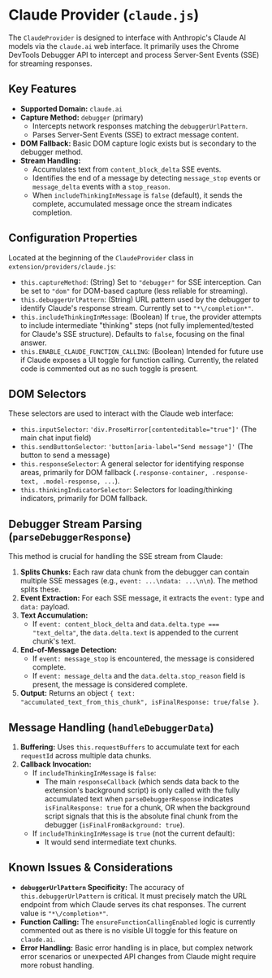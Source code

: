 # Claude Provider (`claude.js`)

The `ClaudeProvider` is designed to interface with Anthropic's Claude AI models via the `claude.ai` web interface. It primarily uses the Chrome DevTools Debugger API to intercept and process Server-Sent Events (SSE) for streaming responses.

## Key Features

-   **Supported Domain:** `claude.ai`
-   **Capture Method:** `debugger` (primary)
    -   Intercepts network responses matching the `debuggerUrlPattern`.
    -   Parses Server-Sent Events (SSE) to extract message content.
-   **DOM Fallback:** Basic DOM capture logic exists but is secondary to the debugger method.
-   **Stream Handling:**
    -   Accumulates text from `content_block_delta` SSE events.
    -   Identifies the end of a message by detecting `message_stop` events or `message_delta` events with a `stop_reason`.
    -   When `includeThinkingInMessage` is `false` (default), it sends the complete, accumulated message once the stream indicates completion.

## Configuration Properties

Located at the beginning of the `ClaudeProvider` class in `extension/providers/claude.js`:

-   `this.captureMethod`: (String) Set to `"debugger"` for SSE interception. Can be set to `"dom"` for DOM-based capture (less reliable for streaming).
-   `this.debuggerUrlPattern`: (String) URL pattern used by the debugger to identify Claude's response stream. Currently set to `"*\/completion*"`.
-   `this.includeThinkingInMessage`: (Boolean) If `true`, the provider attempts to include intermediate "thinking" steps (not fully implemented/tested for Claude's SSE structure). Defaults to `false`, focusing on the final answer.
-   `this.ENABLE_CLAUDE_FUNCTION_CALLING`: (Boolean) Intended for future use if Claude exposes a UI toggle for function calling. Currently, the related code is commented out as no such toggle is present.

## DOM Selectors

These selectors are used to interact with the Claude web interface:

-   `this.inputSelector`: `'div.ProseMirror[contenteditable="true"]'` (The main chat input field)
-   `this.sendButtonSelector`: `'button[aria-label="Send message"]'` (The button to send a message)
-   `this.responseSelector`: A general selector for identifying response areas, primarily for DOM fallback (`.response-container, .response-text, .model-response, ...`).
-   `this.thinkingIndicatorSelector`: Selectors for loading/thinking indicators, primarily for DOM fallback.

## Debugger Stream Parsing (`parseDebuggerResponse`)

This method is crucial for handling the SSE stream from Claude:

1.  **Splits Chunks:** Each raw data chunk from the debugger can contain multiple SSE messages (e.g., `event: ...\ndata: ...\n\n`). The method splits these.
2.  **Event Extraction:** For each SSE message, it extracts the `event:` type and `data:` payload.
3.  **Text Accumulation:**
    -   If `event: content_block_delta` and `data.delta.type === "text_delta"`, the `data.delta.text` is appended to the current chunk's text.
4.  **End-of-Message Detection:**
    -   If `event: message_stop` is encountered, the message is considered complete.
    -   If `event: message_delta` and the `data.delta.stop_reason` field is present, the message is considered complete.
5.  **Output:** Returns an object `{ text: "accumulated_text_from_this_chunk", isFinalResponse: true/false }`.

## Message Handling (`handleDebuggerData`)

1.  **Buffering:** Uses `this.requestBuffers` to accumulate text for each `requestId` across multiple data chunks.
2.  **Callback Invocation:**
    -   If `includeThinkingInMessage` is `false`:
        -   The main `responseCallback` (which sends data back to the extension's background script) is only called with the fully accumulated text when `parseDebuggerResponse` indicates `isFinalResponse: true` for a chunk, OR when the background script signals that this is the absolute final chunk from the debugger (`isFinalFromBackground: true`).
    -   If `includeThinkingInMessage` is `true` (not the current default):
        -   It would send intermediate text chunks.

## Known Issues & Considerations

-   **`debuggerUrlPattern` Specificity:** The accuracy of `this.debuggerUrlPattern` is critical. It must precisely match the URL endpoint from which Claude serves its chat responses. The current value is `"*\/completion*"`.
-   **Function Calling:** The `ensureFunctionCallingEnabled` logic is currently commented out as there is no visible UI toggle for this feature on `claude.ai`.
-   **Error Handling:** Basic error handling is in place, but complex network error scenarios or unexpected API changes from Claude might require more robust handling.